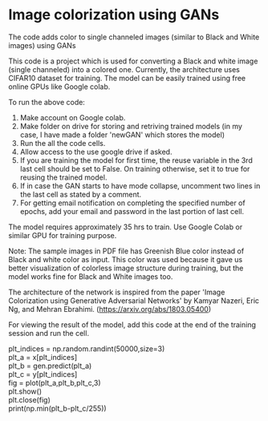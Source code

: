 # Image colorization using GANs
The code adds color to single channeled images (similar to Black and White images) using GANs 

This code is a project which is used for converting a Black and white image (single channeled) into a colored one. Currently, the architecture uses CIFAR10 dataset for training. The model can be easily trained using free online GPUs like Google colab.

To run the above code:
1.  Make account on Google colab.
2.  Make folder on drive for storing and retriving trained models (in my case, I have made a folder 'newGAN' which stores the model)
3.  Run the all the code cells.
4.  Allow access to the use google drive if asked.
5.  If you are training the model for first time, the reuse variable in the 3rd last cell should be set to False. On training         otherwise, set it to true for reusing the trained model.
6.  If in case the GAN starts to have mode collapse, uncomment two lines in the last cell as stated by a comment.
7.  For getting email notification on completing the specified number of epochs, add your email and password in the last portion of           last cell.


The model requires approximately 35 hrs to train. Use Google Colab or similar GPU for training purpose.

Note: The sample images in PDF file has Greenish Blue color instead of Black and white color as input. This color was used because it gave us better visualization of colorless image structure during training, but the model works fine for Black and White images too.

The architecture of the network is inspired from the paper 'Image Colorization using Generative Adversarial Networks' by Kamyar Nazeri, Eric Ng, and Mehran Ebrahimi. (https://arxiv.org/abs/1803.05400)

For viewing the result of the model, add this code at the end of the training session and run the cell.

plt_indices = np.random.randint(50000,size=3)                                                                                              
plt_a = x[plt_indices]                                                                                                                  
plt_b = gen.predict(plt_a)                                                                                                                                   
plt_c = y[plt_indices]                                                                                                                             
fig = plot(plt_a,plt_b,plt_c,3)                                                                                                                                          
plt.show()                                                                                                                                     
plt.close(fig)                                                                                                                         
print(np.min(plt_b-plt_c/255))                           








